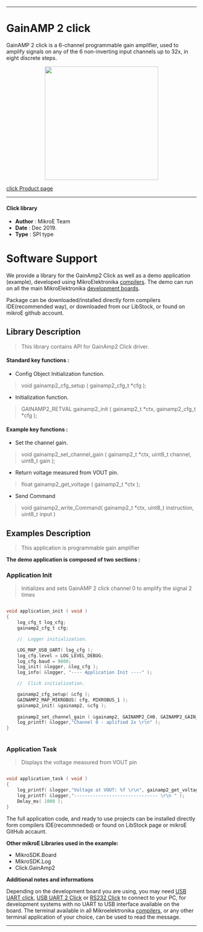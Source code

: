 

---
# GainAMP 2 click

GainAMP 2 click is a 6-channel programmable gain amplifier, used to amplify signals on any of the 6 non-inverting input channels up to 32x, in eight discrete steps.

<p align="center">
  <img src="https://download.mikroe.com/images/click_for_ide/gainapm2_click.png" height=300px>
</p>

[click Product page](https://www.mikroe.com/gainamp-2-click)

---


#### Click library 

- **Author**        : MikroE Team
- **Date**          : Dec 2019.
- **Type**          : SPI type


# Software Support

We provide a library for the GainAmp2 Click 
as well as a demo application (example), developed using MikroElektronika 
[compilers](https://shop.mikroe.com/compilers). 
The demo can run on all the main MikroElektronika [development boards](https://shop.mikroe.com/development-boards).

Package can be downloaded/installed directly form compilers IDE(recommended way), or downloaded from our LibStock, or found on mikroE github account. 

## Library Description

> This library contains API for GainAmp2 Click driver.

#### Standard key functions :

- Config Object Initialization function.
> void gainamp2_cfg_setup ( gainamp2_cfg_t *cfg ); 
 
- Initialization function.
> GAINAMP2_RETVAL gainamp2_init ( gainamp2_t *ctx, gainamp2_cfg_t *cfg );


#### Example key functions :

- Set the channel gain.
> void gainamp2_set_channel_gain ( gainamp2_t *ctx, uint8_t channel, uint8_t gain );
 
- Return voltage measured from VOUT pin.
> float gainamp2_get_voltage ( gainamp2_t *ctx );

- Send Command
> void gainamp2_write_Command( gainamp2_t *ctx, uint8_t instruction, uint8_t input )

## Examples Description

> This application is programmable gain amplifier

**The demo application is composed of two sections :**

### Application Init 

> Initializes and sets GainAMP 2 click channel 0 to amplify the signal 2 times

```c

void application_init ( void )
{
    log_cfg_t log_cfg;
    gainamp2_cfg_t cfg;

    //  Logger initialization.

    LOG_MAP_USB_UART( log_cfg );
    log_cfg.level = LOG_LEVEL_DEBUG;
    log_cfg.baud = 9600;
    log_init( &logger, &log_cfg );
    log_info( &logger, "---- Application Init ----" );

    //  Click initialization.

    gainamp2_cfg_setup( &cfg );
    GAINAMP2_MAP_MIKROBUS( cfg, MIKROBUS_1 );
    gainamp2_init( &gainamp2, &cfg );
    
    gainamp2_set_channel_gain ( &gainamp2, GAINAMP2_CH0, GAINAMP2_GAIN_2X );
    log_printf( &logger,"Channel 0 - aplified 2x \r\n" ); 
}
  
```

### Application Task

> Displays the voltage measured from VOUT pin

```c

void application_task ( void )
{
    log_printf( &logger,"Voltage at VOUT: %f \r\n", gainamp2_get_voltage( &gainamp2 ) );
    log_printf( &logger,"------------------------------- \r\n " );
    Delay_ms( 1000 );
}  

```

The full application code, and ready to use projects can be  installed directly form compilers IDE(recommneded) or found on LibStock page or mikroE GitHub accaunt.

**Other mikroE Libraries used in the example:** 

- MikroSDK.Board
- MikroSDK.Log
- Click.GainAmp2

**Additional notes and informations**

Depending on the development board you are using, you may need 
[USB UART click](https://shop.mikroe.com/usb-uart-click), 
[USB UART 2 Click](https://shop.mikroe.com/usb-uart-2-click) or 
[RS232 Click](https://shop.mikroe.com/rs232-click) to connect to your PC, for 
development systems with no UART to USB interface available on the board. The 
terminal available in all Mikroelektronika 
[compilers](https://shop.mikroe.com/compilers), or any other terminal application 
of your choice, can be used to read the message.



---
